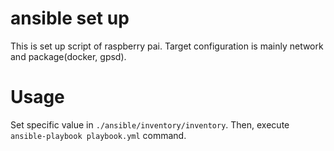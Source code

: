 # ansible set up

This is set up script of raspberry pai.
Target configuration is mainly network and package(docker, gpsd).

# Usage

Set specific value in `./ansible/inventory/inventory`.
Then, execute `ansible-playbook playbook.yml` command.
